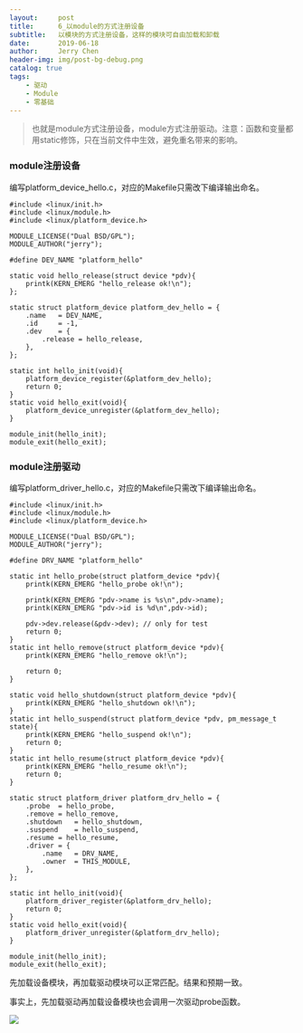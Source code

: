 ```yaml
---
layout:     post
title:      6_以module的方式注册设备
subtitle:   以模块的方式注册设备，这样的模块可自由加载和卸载
date:       2019-06-18
author:     Jerry Chen
header-img: img/post-bg-debug.png
catalog: true
tags:
    - 驱动
    - Module
    - 零基础
---
```




> 也就是module方式注册设备，module方式注册驱动。注意：函数和变量都用static修饰，只在当前文件中生效，避免重名带来的影响。

### module注册设备

编写platform_device_hello.c，对应的Makefile只需改下编译输出命名。

```
#include <linux/init.h>
#include <linux/module.h>
#include <linux/platform_device.h>

MODULE_LICENSE("Dual BSD/GPL");
MODULE_AUTHOR("jerry");

#define DEV_NAME "platform_hello"

static void hello_release(struct device *pdv){
	printk(KERN_EMERG "hello_release ok!\n");
};

static struct platform_device platform_dev_hello = {
	.name	= DEV_NAME,
	.id		= -1,
	.dev	= {
		.release = hello_release,
	},
};

static int hello_init(void){
	platform_device_register(&platform_dev_hello);
	return 0;
}
static void hello_exit(void){
	platform_device_unregister(&platform_dev_hello);
}

module_init(hello_init);
module_exit(hello_exit);

```



### module注册驱动

编写platform_driver_hello.c，对应的Makefile只需改下编译输出命名。

```
#include <linux/init.h>
#include <linux/module.h>
#include <linux/platform_device.h>

MODULE_LICENSE("Dual BSD/GPL");
MODULE_AUTHOR("jerry");

#define DRV_NAME "platform_hello"

static int hello_probe(struct platform_device *pdv){
	printk(KERN_EMERG "hello_probe ok!\n");
	
	printk(KERN_EMERG "pdv->name is %s\n",pdv->name);
	printk(KERN_EMERG "pdv->id is %d\n",pdv->id);
	
	pdv->dev.release(&pdv->dev); // only for test
	return 0;
}
static int hello_remove(struct platform_device *pdv){
	printk(KERN_EMERG "hello_remove ok!\n");
	
	return 0;
}

static void hello_shutdown(struct platform_device *pdv){
	printk(KERN_EMERG "hello_shutdown ok!\n");
}
static int hello_suspend(struct platform_device *pdv, pm_message_t state){
	printk(KERN_EMERG "hello_suspend ok!\n");
	return 0;
}
static int hello_resume(struct platform_device *pdv){
	printk(KERN_EMERG "hello_resume ok!\n");
	return 0;
}

static struct platform_driver platform_drv_hello = {
	.probe	= hello_probe,
	.remove	= hello_remove,
	.shutdown	= hello_shutdown,
	.suspend	= hello_suspend,
	.resume	= hello_resume,
	.driver	= {
		.name	= DRV_NAME,
		.owner	= THIS_MODULE,
	},
};

static int hello_init(void){
	platform_driver_register(&platform_drv_hello);
	return 0;
}
static void hello_exit(void){
	platform_driver_unregister(&platform_drv_hello);
}

module_init(hello_init);
module_exit(hello_exit);

```



先加载设备模块，再加载驱动模块可以正常匹配。结果和预期一致。

事实上，先加载驱动再加载设备模块也会调用一次驱动probe函数。

![](https://raw.githubusercontent.com/jvfan/jvfan.github.io/master/img/post_img/20190601030106.png)

